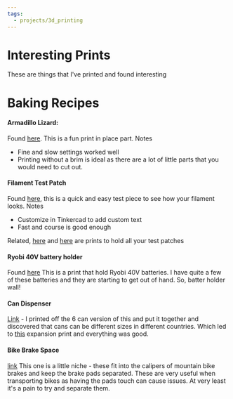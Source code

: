 ```yaml
---
tags:
  - projects/3d_printing
---
```

# Interesting Prints

These are things that I've printed and found interesting


# Baking Recipes
#### Armadillo Lizard: 

Found [here](https://www.thingiverse.com/thing:519904o2). This is a fun print in place part. 
Notes
* Fine  and slow settings worked well
* Printing without a brim is ideal as there are a lot of little parts that you would need to cut out.

#### Filament Test Patch

Found [here](https://www.thingiverse.com/thing:2953888), this is a quick and easy test piece to see how your filament looks. 
Notes
* Customize in Tinkercad to add custom text
* Fast and course is good enough

Related, [here](https://www.thingiverse.com/thing:4784783) and [here](https://www.thingiverse.com/thing:5172012) are prints to hold all your test patches
#### Ryobi 40V battery holder

Found [here](https://www.thingiverse.com/thing:1595930) This is a print that hold Ryobi 40V batteries. I have quite a few of these batteries and they are starting to get out of hand. So, batter holder wall!

#### Can Dispenser

[Link](https://www.thingiverse.com/thing:5905359) - I printed off the 6 can version of this and put it together and discovered that cans can be different sizes in different countries. Which led to [this](https://www.thingiverse.com/thing:5419326) expansion print and everything was good.

#### Bike Brake Space

[link](https://www.thingiverse.com/thing:2140945) This one is a little niche - these fit into the calipers of mountain bike brakes and keep the brake pads separated. These are very useful when transporting bikes as having the pads touch can cause issues. At very least it's a pain to try and separate them.